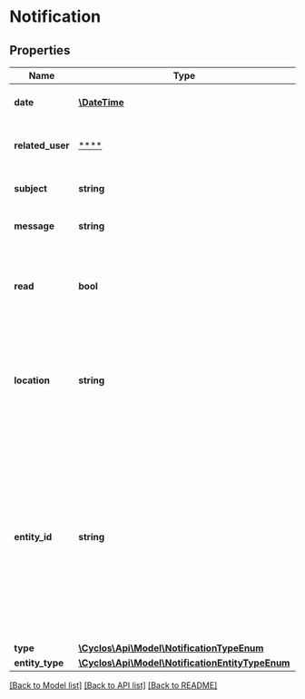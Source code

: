 # Notification

## Properties
Name | Type | Description | Notes
------------ | ------------- | ------------- | -------------
**date** | [**\DateTime**](\DateTime.md) | The notification date | [optional] 
**related_user** | [****](.md) | a user related to this message | [optional] 
**subject** | **string** | The notification subject | [optional] 
**message** | **string** | The notification message | [optional] 
**read** | **bool** | Indicates whether the notification was marked as already read or not | [optional] 
**location** | **string** | Use &#x60;entityType&#x60; instead.   The standard location to which the notification points to | [optional] 
**entity_id** | **string** | The identifier of the entity referenced by the notification, if any. The &#x60;entityType&#x60; and &#x60;entityId&#x60; attributes are both not null or both null in case there is a referenced entity. | [optional] 
**type** | [**\Cyclos\Api\Model\NotificationTypeEnum**](NotificationTypeEnum.md) |  | [optional] 
**entity_type** | [**\Cyclos\Api\Model\NotificationEntityTypeEnum**](NotificationEntityTypeEnum.md) |  | [optional] 

[[Back to Model list]](../../README.md#documentation-for-models) [[Back to API list]](../../README.md#documentation-for-api-endpoints) [[Back to README]](../../README.md)

